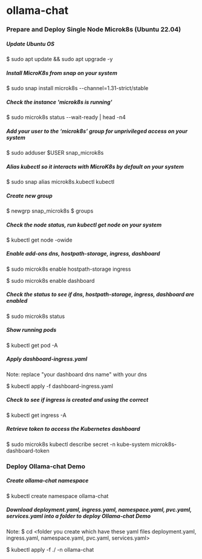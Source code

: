 # ollama-chat
### Prepare and Deploy Single Node Microk8s (Ubuntu 22.04)
##### Update Ubuntu OS
$ sudo apt update && sudo apt upgrade -y

##### Install MicroK8s from snap on your system
$ sudo snap install microk8s --channel=1.31-strict/stable

##### Check the instance 'microk8s is running'
$ sudo microk8s status --wait-ready | head -n4

##### Add your user to the ‘microk8s’ group for unprivileged access on your system
$ sudo adduser $USER snap_microk8s

##### Alias kubectl so it interacts with MicroK8s by default on your system
$ sudo snap alias microk8s.kubectl kubectl

##### Create new group 
$ newgrp snap_microk8s
$ groups

##### Check the node status, run kubectl get node on your system
$ kubectl get node -owide

##### Enable add-ons dns, hostpath-storage, ingress, dashboard
$ sudo microk8s enable hostpath-storage ingress

$ sudo microk8s enable dashboard

##### Check the status to see if dns, hostpath-storage, ingress, dashboard are enabled
$ sudo microk8s status

##### Show running pods
$ kubectl get pod -A

##### Apply dashboard-ingress.yaml
Note:  replace "your dashboard dns name" with your dns

$ kubectl apply -f dashboard-ingress.yaml 

##### Check to see if ingress is created and using the correct <dashboard dns name>
$ kubectl get ingress -A

##### Retrieve token to access the Kubernetes dashboard
$ sudo microk8s kubectl describe secret -n kube-system microk8s-dashboard-token

### Deploy Ollama-chat Demo
##### Create ollama-chat namespace
$ kubectl create namespace ollama-chat

##### Download deployment.yaml, ingress.yaml, namespace.yaml, pvc.yaml, services.yaml into a folder to deploy Ollama-chat Demo
Note: 
$ cd <folder you create which have these yaml files deployment.yaml, ingress.yaml, namespace.yaml, pvc.yaml, services.yaml>

$ kubectl apply -f ./ -n ollama-chat


